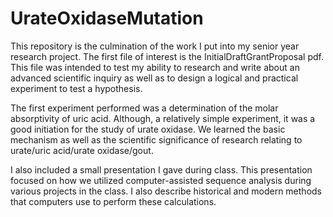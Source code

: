 # UrateOxidaseMutation

This repository is the culmination of the work I put into my senior year research project. The first file of interest is the InitialDraftGrantProposal pdf. This file was intended to test my ability to research and write about an advanced scientific inquiry as well as to design a logical and practical experiment to test a hypothesis.

The first experiment performed was a determination of the molar absorptivity of uric acid. Although, a relatively simple experiment, it was a good initiation for the study of urate oxidase. We learned the basic mechanism as well as the scientific significance of research relating to urate/uric acid/urate oxidase/gout.



I also included a small presentation I gave during class. This presentation focused on how we utilized computer-assisted sequence analysis during various projects in the class. I also describe historical and modern methods that computers use to perform these calculations.
